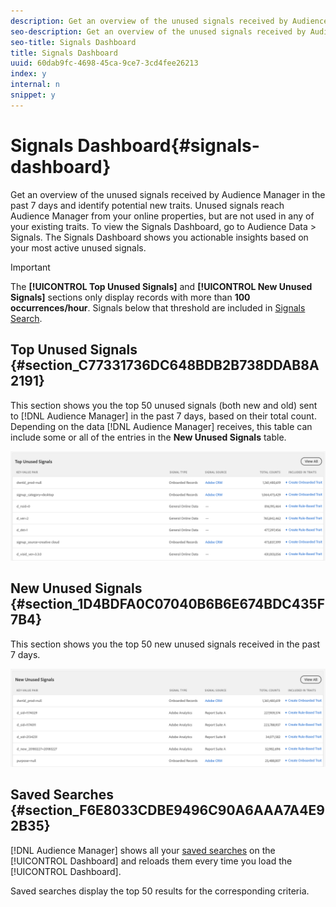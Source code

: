 ```yaml
---
description: Get an overview of the unused signals received by Audience Manager in the past 7 days and identify potential new traits. Unused signals reach Audience Manager from your online properties, but are not used in any of your existing traits. To view the Signals Dashboard, go to Audience Data > Signals. The Signals Dashboard shows you actionable insights based on your most active unused signals.
seo-description: Get an overview of the unused signals received by Audience Manager in the past 7 days and identify potential new traits. Unused signals reach Audience Manager from your online properties, but are not used in any of your existing traits. To view the Signals Dashboard, go to Audience Data > Signals. The Signals Dashboard shows you actionable insights based on your most active unused signals.
seo-title: Signals Dashboard
title: Signals Dashboard
uuid: 60dab9fc-4698-45ca-9ce7-3cd4fee26213
index: y
internal: n
snippet: y
---
```


# Signals Dashboard{#signals-dashboard}

Get an overview of the unused signals received by Audience Manager in the past 7 days and identify potential new traits. Unused signals reach Audience Manager from your online properties, but are not used in any of your existing traits. To view the Signals Dashboard, go to Audience Data > Signals. The Signals Dashboard shows you actionable insights based on your most active unused signals.

>[!IMPORTANT]
>
>The **[!UICONTROL Top Unused Signals]** and **[!UICONTROL New Unused Signals]** sections only display records with more than **100 occurrences/hour**. Signals below that threshold are included in [Signals Search](../../c-features/data-explorer/data-explorer-signals-search/data-explorer-signals-search.md#concept_B0C0DC44C3EC4CF8926847F9062F0EC0).

## Top Unused Signals {#section_C77331736DC648BDB2B738DDAB8A2191}

This section shows you the top 50 unused signals (both new and old) sent to [!DNL Audience Manager] in the past 7 days, based on their total count. Depending on the data [!DNL Audience Manager] receives, this table can include some or all of the entries in the **New Unused Signals** table. 

![](assets/signals-top-unused.png)

## New Unused Signals {#section_1D4BDFA0C07040B6B6E674BDC435F7B4}

This section shows you the top 50 new unused signals received in the past 7 days. 

![](assets/signals-new-unused.png)

## Saved Searches {#section_F6E8033CDBE9496C90A6AAA7A4E92B35}

[!DNL Audience Manager] shows all your [saved searches](../../c-features/data-explorer/data-explorer-signals-search/data-explorer-save-search.md#task_F78A67C962D94C1D828B2A4941EAFB6A) on the [!UICONTROL Dashboard] and reloads them every time you load the [!UICONTROL Dashboard].

Saved searches display the top 50 results for the corresponding criteria. 
